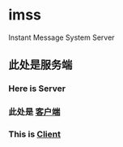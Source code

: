# imss
Instant Message System Server
## 此处是服务端
### Here is Server
### 此处是 [客户端](https://github.com/nanfangfanqie/IMS)
### This is [Client](https://github.com/nanfangfanqie/IMS)
